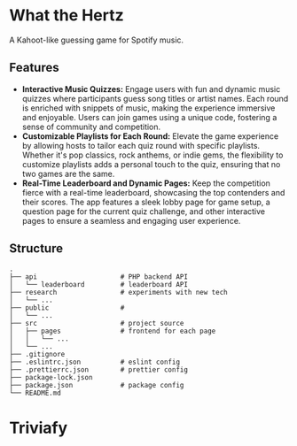 # What the Hertz

A Kahoot-like guessing game for Spotify music.

## Features
* **Interactive Music Quizzes:** Engage users with fun and dynamic music quizzes where participants guess song titles or artist names. Each round is enriched with snippets of music, making the experience immersive and enjoyable. Users can join games using a unique code, fostering a sense of community and competition.
* **Customizable Playlists for Each Round:** Elevate the game experience by allowing hosts to tailor each quiz round with specific playlists. Whether it's pop classics, rock anthems, or indie gems, the flexibility to customize playlists adds a personal touch to the quiz, ensuring that no two games are the same.
* **Real-Time Leaderboard and Dynamic Pages:** Keep the competition fierce with a real-time leaderboard, showcasing the top contenders and their scores. The app features a sleek lobby page for game setup, a question page for the current quiz challenge, and other interactive pages to ensure a seamless and engaging user experience.

## Structure
    .
    ├── api                     # PHP backend API
    │   └── leaderboard         # leaderboard API
    ├── research                # experiments with new tech
    │   └── ...
    ├── public                  # 
    │   └── ...
    ├── src                     # project source
    │   ├── pages               # frontend for each page
    │   │   └── ...
    │   └── ...
    ├── .gitignore
    ├── .eslintrc.json          # eslint config
    ├── .prettierrc.json        # prettier config
    ├── package-lock.json
    ├── package.json            # package config
    └── README.md
# Triviafy
